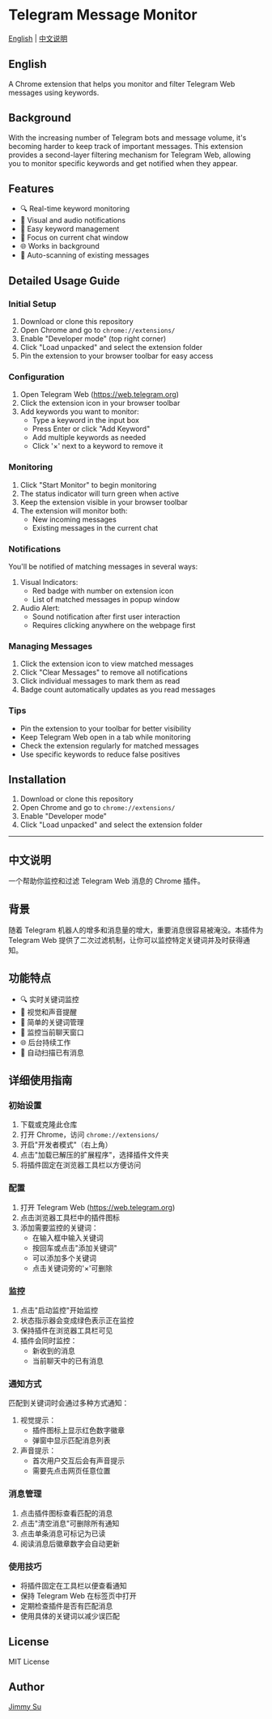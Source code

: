 # Telegram Message Monitor

[English](#english) | [中文说明](#chinese)

<h2 id="english">English</h2>

A Chrome extension that helps you monitor and filter Telegram Web messages using keywords.

## Background

With the increasing number of Telegram bots and message volume, it's becoming harder to keep track of important messages. This extension provides a second-layer filtering mechanism for Telegram Web, allowing you to monitor specific keywords and get notified when they appear.

## Features

- 🔍 Real-time keyword monitoring
- 🔔 Visual and audio notifications
- 📝 Easy keyword management
- 🎯 Focus on current chat window
- 🌐 Works in background
- 🔄 Auto-scanning of existing messages

## Detailed Usage Guide

### Initial Setup
1. Download or clone this repository
2. Open Chrome and go to `chrome://extensions/`
3. Enable "Developer mode" (top right corner)
4. Click "Load unpacked" and select the extension folder
5. Pin the extension to your browser toolbar for easy access

### Configuration
1. Open Telegram Web (https://web.telegram.org)
2. Click the extension icon in your browser toolbar
3. Add keywords you want to monitor:
   - Type a keyword in the input box
   - Press Enter or click "Add Keyword"
   - Add multiple keywords as needed
   - Click '×' next to a keyword to remove it

### Monitoring
1. Click "Start Monitor" to begin monitoring
2. The status indicator will turn green when active
3. Keep the extension visible in your browser toolbar
4. The extension will monitor both:
   - New incoming messages
   - Existing messages in the current chat

### Notifications
You'll be notified of matching messages in several ways:
1. Visual Indicators:
   - Red badge with number on extension icon
   - List of matched messages in popup window
2. Audio Alert:
   - Sound notification after first user interaction
   - Requires clicking anywhere on the webpage first

### Managing Messages
1. Click the extension icon to view matched messages
2. Click "Clear Messages" to remove all notifications
3. Click individual messages to mark them as read
4. Badge count automatically updates as you read messages

### Tips
- Pin the extension to your toolbar for better visibility
- Keep Telegram Web open in a tab while monitoring
- Check the extension regularly for matched messages
- Use specific keywords to reduce false positives

## Installation

1. Download or clone this repository
2. Open Chrome and go to `chrome://extensions/`
3. Enable "Developer mode"
4. Click "Load unpacked" and select the extension folder

---

<h2 id="chinese">中文说明</h2>

一个帮助你监控和过滤 Telegram Web 消息的 Chrome 插件。

## 背景

随着 Telegram 机器人的增多和消息量的增大，重要消息很容易被淹没。本插件为 Telegram Web 提供了二次过滤机制，让你可以监控特定关键词并及时获得通知。

## 功能特点

- 🔍 实时关键词监控
- 🔔 视觉和声音提醒
- 📝 简单的关键词管理
- 🎯 监控当前聊天窗口
- 🌐 后台持续工作
- 🔄 自动扫描已有消息

## 详细使用指南

### 初始设置
1. 下载或克隆此仓库
2. 打开 Chrome，访问 `chrome://extensions/`
3. 开启"开发者模式"（右上角）
4. 点击"加载已解压的扩展程序"，选择插件文件夹
5. 将插件固定在浏览器工具栏以方便访问

### 配置
1. 打开 Telegram Web (https://web.telegram.org)
2. 点击浏览器工具栏中的插件图标
3. 添加需要监控的关键词：
   - 在输入框中输入关键词
   - 按回车或点击"添加关键词"
   - 可以添加多个关键词
   - 点击关键词旁的'×'可删除

### 监控
1. 点击"启动监控"开始监控
2. 状态指示器会变成绿色表示正在监控
3. 保持插件在浏览器工具栏可见
4. 插件会同时监控：
   - 新收到的消息
   - 当前聊天中的已有消息

### 通知方式
匹配到关键词时会通过多种方式通知：
1. 视觉提示：
   - 插件图标上显示红色数字徽章
   - 弹窗中显示匹配消息列表
2. 声音提示：
   - 首次用户交互后会有声音提示
   - 需要先点击网页任意位置

### 消息管理
1. 点击插件图标查看匹配的消息
2. 点击"清空消息"可删除所有通知
3. 点击单条消息可标记为已读
4. 阅读消息后徽章数字会自动更新

### 使用技巧
- 将插件固定在工具栏以便查看通知
- 保持 Telegram Web 在标签页中打开
- 定期检查插件是否有匹配消息
- 使用具体的关键词以减少误匹配

## License

MIT License

## Author

[Jimmy Su](https://github.com/su466120534)